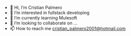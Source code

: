 - 👋 Hi, I’m Cristian Palmero
- 👀 I’m interested in fullstack developing
- 🌱 I’m currently learning Mulesoft
- 💞️ I’m looking to collaborate on ...
- 📫 How to reach me cristian_palmero2001@hotmail.com
